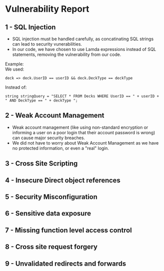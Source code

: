 # Vulnerability Report 

## 1 - SQL Injection
- SQL injection must be handled carefully, as concatinating SQL strings can lead to security vunerabilities. 
- In our code, we have chosen to use Lamda expressions instead of SQL statements, removing the vulnerability from our code.  

Example:  
We used:  
```
deck => deck.UserID == userID && deck.DeckType == deckType
```
Instead of:  
```
string stringQuery = "SELECT * FROM Decks WHERE UserID == " + userID + " AND DeckType == " + deckType ";
```  
  

## 2 - Weak Account Management
- Weak account management (like using non-standard encryption or informing a user on a poor login that their account password is wrong) can cause major security breaches.
- We did not have to worry about Weak Account Management as we have no protected information, or even a "real" login.

## 3 - Cross Site Scripting


## 4 - Insecure Direct object references

## 5 - Security Misconfiguration

## 6 - Sensitive data exposure

## 7 - Missing function level access control

## 8 - Cross site request forgery

## 9 - Unvalidated redirects and forwards